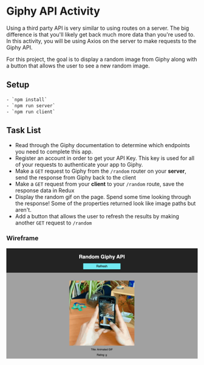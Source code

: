 # Giphy API Activity

Using a third party API is very similar to using routes on a server. The big difference is that you'll likely get back much more data than you're used to. In this activity, you will be using Axios on the server to make requests to the Giphy API.

For this project, the goal is to display a random image from Giphy along with a button that allows the user to see a new random image.

## Setup

    - `npm install`
    - `npm run server`
    - `npm run client`

## Task List

- Read through the Giphy documentation to determine which endpoints you need to complete this app.
- Register an account in order to get your API Key. This key is used for all of your requests to authenticate your app to Giphy.
- Make a `GET` request to Giphy from the `/random` router on your **server**, send the response from Giphy back to the client
- Make a `GET` request from your **client** to your `/random` route, save the response data in Redux
- Display the random gif on the page. Spend some time looking through the response! Some of the properties returned look like image paths but aren't.
- Add a button that allows the user to refresh the results by making another `GET` request to `/random`

### Wireframe
![wireframe](<Screenshot 2023-10-04 at 8.05.16 AM.png>)

